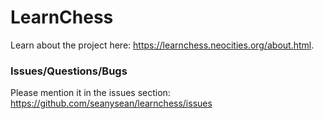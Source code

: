 # LearnChess
Learn about the project here: <a href="https://learnchess.neocities.org/about.html">https://learnchess.neocities.org/about.html</a>.
### Issues/Questions/Bugs
Please mention it in the issues section: <a href="https://github.com/seanysean/learnchess/issues">https://github.com/seanysean/learnchess/issues</a>
